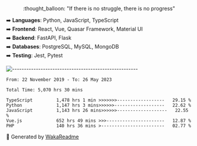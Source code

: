 <p align="center"> 
  :thought_balloon: "If there is no struggle, there is no progress"
</p>

<p align="left">
  ➡️ <strong>Languages</strong>: Python, JavaScript, TypeScript<br>
  ➡️ <strong>Frontend</strong>: React, Vue, Quasar Framework, Material UI<br>
  ➡️ <strong>Backend</strong>: FastAPI, Flask<br>
  ➡️ <strong>Databases</strong>: PostgreSQL, MySQL, MongoDB<br>
  ➡️ <strong>Testing</strong>: Jest, Pytest<br>
</p>

![-----------------------------------------------------](https://raw.githubusercontent.com/andreasbm/readme/master/assets/lines/vintage.png)

<!--START_SECTION:waka-->

```text
From: 22 November 2019 - To: 26 May 2023

Total Time: 5,070 hrs 30 mins

TypeScript         1,478 hrs 1 min >>>>>>>------------------   29.15 %
Python             1,147 hrs 3 mins>>>>>>-------------------   22.62 %
JavaScript         1,143 hrs 26 mins>>>>>>-------------------   22.55 %
Vue.js             652 hrs 49 mins >>>----------------------   12.87 %
PHP                140 hrs 36 mins >------------------------   02.77 %
```

<!--END_SECTION:waka-->


🚀 Generated by [WakaReadme](https://github.com/athul/waka-readme)

